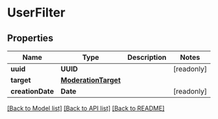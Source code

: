 # UserFilter

## Properties
Name | Type | Description | Notes
------------ | ------------- | ------------- | -------------
**uuid** | **UUID** |  | [readonly] 
**target** | [**ModerationTarget**](ModerationTarget.md) |  | 
**creationDate** | **Date** |  | [readonly] 

[[Back to Model list]](../README.md#documentation-for-models) [[Back to API list]](../README.md#documentation-for-api-endpoints) [[Back to README]](../README.md)


